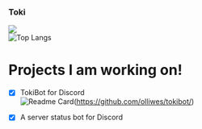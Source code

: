 ### Toki

![](https://github-readme-stats.vercel.app/api?username=olliwes&show_icons=true&theme=radical)<br >
![Top Langs](https://github-readme-stats.vercel.app/api/top-langs/?username=olliwes&layout=compact&theme=radical)

# Projects I am working on!

- [x] TokiBot for Discord <br >
![Readme Card](https://github-readme-stats.vercel.app/api/pin/?username=olliwes&repo=tokibot)(https://github.com/olliwes/tokibot/)
- [x] A server status bot for Discord

